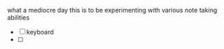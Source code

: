 what a mediocre day this is to be experimenting with various note taking abilities

- [ ] keyboard
- [ ] 